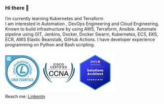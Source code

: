 ### Hi there 👋
I’m currently learning Kubernetes and Terraform<br>
I am interested in Automation , DevOps Engineering and Cloud Engineering.
Known to build infrastructure by using AWS, Terraform, Ansible.
Automate pipeline using GIT, Jenkins, Docker, Docker Swarm, Kubernetes, ECS,
EKS, ECR, AWS Elastic Beanstalk, GitHub Actions. I have developer experience
programming on Python and Bash scripting.<br>

![alt text](https://github.com/opti93/opti93/blob/main/certificates.jpg)<br>
Reach me: <a target="_blank" rel="noopener noreferrer" href="https://www.linkedin.com/in/vitalii-hovarkov-52a83a208">LinkenIn</a><br>

<!--
**opti93/opti93** is a ✨ _special_ ✨ repository because its `README.md` (this file) appears on your GitHub profile.

Here are some ideas to get you started:

- 🔭 I’m currently working on ...
- 🌱 I’m currently learning ...
- 👯 I’m looking to collaborate on ...
- 🤔 I’m looking for help with ...
- 💬 Ask me about ...
- 📫 How to reach me: ...
- 😄 Pronouns: ...
- ⚡ Fun fact: ...
-->
